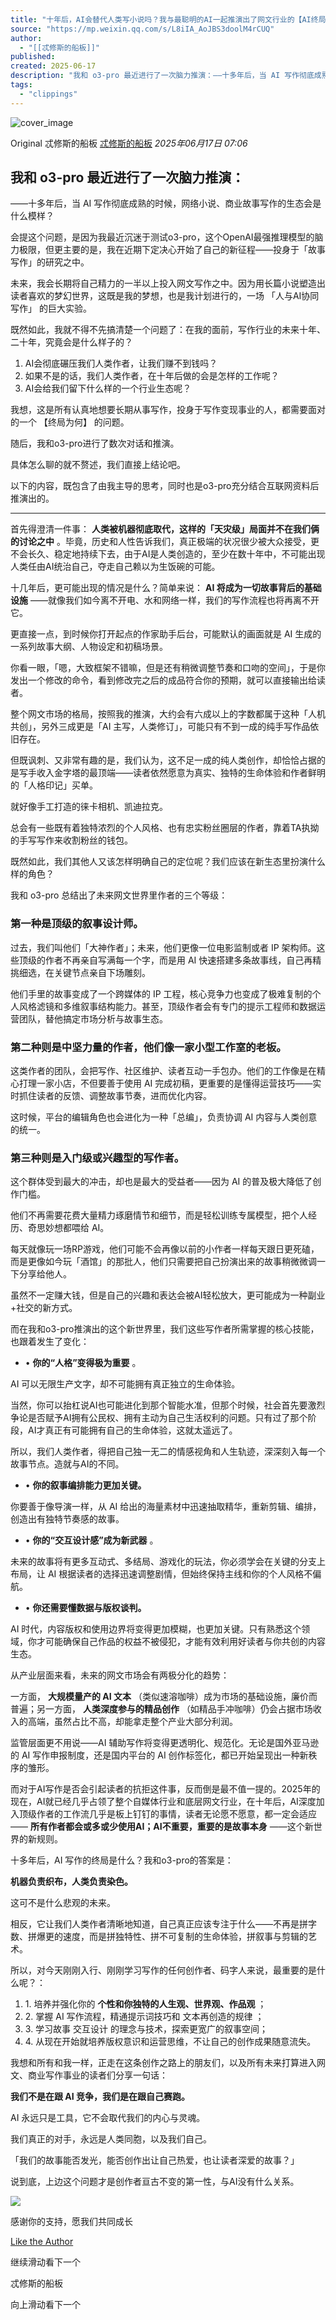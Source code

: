 ```yaml
---
title: "十年后，AI会替代人类写小说吗？我与最聪明的AI一起推演出了网文行业的【AI终局】"
source: "https://mp.weixin.qq.com/s/L8iIA_AoJBS3doolM4rCUQ"
author:
  - "[[忒修斯的船板]]"
published:
created: 2025-06-17
description: "我和 o3-pro 最近进行了一次脑力推演：——十多年后，当 AI 写作彻底成熟的时候，网络小说、商业故事写作"
tags:
  - "clippings"
---
```

![cover_image](https://mmbiz.qpic.cn/mmbiz_jpg/mM67dz8ySFrBOr3ScGr8oibcbhHricyjbpiboMyV4zNJfOvBlV7icsib2rnWKkHJsQyoGs6tBClNoLQZfF4W1y4KiafA/0?wx_fmt=jpeg)

Original 忒修斯的船板 [忒修斯的船板](https://mp.weixin.qq.com/s/) *2025年06月17日 07:06*

  

## 我和 o3-pro 最近进行了一次脑力推演：

——十多年后，当 AI 写作彻底成熟的时候，网络小说、商业故事写作的生态会是什么模样？

会提这个问题，是因为我最近沉迷于测试o3-pro，这个OpenAI最强推理模型的脑力极限，但更主要的是，我在近期下定决心开始了自己的新征程——投身于「故事写作」的研究之中。

未来，我会长期将自己精力的一半以上投入网文写作之中。因为用长篇小说塑造出读者喜欢的梦幻世界，这既是我的梦想，也是我计划进行的，一场 「人与AI协同写作」 的巨大实验。

既然如此，我就不得不先搞清楚一个问题了：在我的面前，写作行业的未来十年、二十年，究竟会是什么样子的？

1. AI会彻底碾压我们人类作者，让我们赚不到钱吗？
2. 如果不是的话，我们人类作者，在十年后做的会是怎样的工作呢？
3. AI会给我们留下什么样的一个行业生态呢？

我想，这是所有认真地想要长期从事写作，投身于写作变现事业的人，都需要面对的一个 【终局为何】 的问题。

随后，我和o3-pro进行了数次对话和推演。

具体怎么聊的就不赘述，我们直接上结论吧。

以下的内容，既包含了由我主导的思考，同时也是o3-pro充分结合互联网资料后推演出的。

  

---

  

首先得澄清一件事： **人类被机器彻底取代，这样的「天灾级」局面并不在我们俩的讨论之中** 。毕竟，历史和人性告诉我们，真正极端的状况很少被大众接受，更不会长久、稳定地持续下去，由于AI是人类创造的，至少在数十年中，不可能出现人类任由AI统治自己，夺走自己赖以为生饭碗的可能。

十几年后，更可能出现的情况是什么？简单来说： **AI 将成为一切故事背后的基础设施** ——就像我们如今离不开电、水和网络一样，我们的写作流程也将再离不开它。

更直接一点，到时候你打开起点的作家助手后台，可能默认的画面就是 AI 生成的一系列故事大纲、人物设定和初稿场景。

你看一眼，「嗯，大致框架不错嘛，但是还有稍微调整节奏和口吻的空间」，于是你发出一个修改的命令，看到修改完之后的成品符合你的预期，就可以直接输出给读者。

整个网文市场的格局，按照我的推演，大约会有六成以上的字数都属于这种「人机共创」，另外三成更是「AI 主写，人类修订」，可能只有不到一成的纯手写作品依旧存在。

但既讽刺、又非常有趣的是，我们认为，这不足一成的纯人类创作，却恰恰占据的是写手收入金字塔的最顶端——读者依然愿意为真实、独特的生命体验和作者鲜明的「人格印记」买单。

就好像手工打造的徕卡相机、凯迪拉克。

总会有一些既有着独特浓烈的个人风格、也有忠实粉丝圈层的作者，靠着TA执拗的手写写作来收割粉丝的钱包。

既然如此，我们其他人又该怎样明确自己的定位呢？我们应该在新生态里扮演什么样的角色？

我和 o3-pro 总结出了未来网文世界里作者的三个等级：

### 第一种是顶级的叙事设计师。

过去，我们叫他们「大神作者」；未来，他们更像一位电影监制或者 IP 架构师。这些顶级的作者不再亲自写满每一个字，而是用 AI 快速搭建多条故事线，自己再精挑细选，在关键节点亲自下场雕刻。

他们手里的故事变成了一个跨媒体的 IP 工程，核心竞争力也变成了极难复制的个人风格滤镜和多维叙事结构能力。甚至，顶级作者会有专门的提示工程师和数据运营团队，替他搞定市场分析与故事生态。

### 第二种则是中坚力量的作者，他们像一家小型工作室的老板。

这类作者的团队，会把写作、社区维护、读者互动一手包办。他们的工作像是在精心打理一家小店，不但要善于使用 AI 完成初稿，更重要的是懂得运营技巧——实时抓住读者的反馈、调整故事节奏，进而优化内容。

这时候，平台的编辑角色也会进化为一种「总编」，负责协调 AI 内容与人类创意的统一。

### 第三种则是入门级或兴趣型的写作者。

这个群体受到最大的冲击，却也是最大的受益者——因为 AI 的普及极大降低了创作门槛。

他们不再需要花费大量精力琢磨情节和细节，而是轻松训练专属模型，把个人经历、奇思妙想都喂给 AI。

每天就像玩一场RP游戏，他们可能不会再像以前的小作者一样每天跟日更死磕，而是更像如今玩「酒馆」的那批人，他们只需要把自己扮演出来的故事稍微微调一下分享给他人。

虽然不一定赚大钱，但是自己的兴趣和表达会被AI轻松放大，更可能成为一种副业+社交的新方式。

而在我和o3-pro推演出的这个新世界里，我们这些写作者所需掌握的核心技能，也跟着发生了变化：

- • **你的“人格”变得极为重要** 。

AI 可以无限生产文字，却不可能拥有真正独立的生命体验。

当然，你可以抬杠说AI也可能进化到那个智能水准，但那个时候，社会首先要激烈争论是否赋予AI拥有公民权、拥有主动为自己生活权利的问题。只有过了那个阶段，AI才真正有可能拥有自己的生命体验，这就太遥远了。

所以，我们人类作者，得把自己独一无二的情感视角和人生轨迹，深深刻入每一个故事节点。造就与AI的不同。

- • **你的叙事编排能力更加关键。**

你要善于像导演一样，从 AI 给出的海量素材中迅速抽取精华，重新剪辑、编排，创造出有独特节奏感的故事。

- • **你的“交互设计感”成为新武器** 。

未来的故事将有更多互动式、多结局、游戏化的玩法，你必须学会在关键的分支上布局，让 AI 根据读者的选择迅速调整剧情，但始终保持主线和你的个人风格不偏航。

- • **你还需要懂数据与版权谈判。**

AI 时代，内容版权和使用边界将变得更加模糊，也更加关键。只有熟悉这个领域，你才可能确保自己作品的权益不被侵犯，才能有效利用好读者与你共创的内容生态。

从产业层面来看，未来的网文市场会有两极分化的趋势：

一方面， **大规模量产的 AI 文本** （类似速溶咖啡）成为市场的基础设施，廉价而普遍；另一方面， **人类深度参与的精品创作** （如精品手冲咖啡）仍会占据市场收入的高端，虽然占比不高，却能拿走整个产业大部分利润。

监管层面更不用说——AI 辅助写作将变得更透明化、规范化。无论是国外亚马逊的 AI 写作申报制度，还是国内平台的 AI 创作标签化，都已开始呈现出一种新秩序的雏形。

而对于AI写作是否会引起读者的抗拒这件事，反而倒是最不值一提的。2025年的现在，AI就已经几乎占领了整个自媒体行业和底层网文行业，在十年后，AI深度加入顶级作者的工作流几乎是板上钉钉的事情，读者无论愿不愿意，都一定会适应—— **所有作者都会或多或少使用AI；AI不重要，重要的是故事本身** ——这个新世界的新规则。

十多年后，AI 写作的终局是什么？我和o3-pro的答案是：

**机器负责织布，人类负责染色。**

这可不是什么悲观的未来。

相反，它让我们人类作者清晰地知道，自己真正应该专注于什么——不再是拼字数、拼爆更的速度，而是拼独特性、拼不可复制的生命体验，拼叙事与剪辑的艺术。

所以，对今天刚刚入行、刚刚学习写作的任何创作者、码字人来说，最重要的是什么呢？：

1. 1\. 培养并强化你的 **个性和你独特的人生观、世界观、作品观** ；
2. 2\. 掌握 AI 写作流程，精通提示词技巧和 文本再创造的规律 ；
3. 3\. 学习故事 交互设计 的理念与技术，探索更宽广的叙事空间；
4. 4\. 从现在开始就培养版权意识和运营思维，不让自己的创作成果随意流失。

我想和所有和我一样，正走在这条创作之路上的朋友们，以及所有未来打算进入网文、商业写作事业的读者们分享一句话：

**我们不是在跟 AI 竞争，我们是在跟自己赛跑。**

AI 永远只是工具，它不会取代我们的内心与灵魂。

我们真正的对手，永远是人类同胞，以及我们自己。

「我们的故事能否发光，能否创作出让自己热爱，也让读者深爱的故事？」

说到底，上边这个问题才是创作者亘古不变的第一性，与AI没有什么关系。

  

  

  

![](https://mmbiz.qlogo.cn/sz_mmbiz_png/DhduwiaBa7lcO0g339ZibxLzJSqZYSDiaXWjic3m6k5TrwRqzicsHJjoN5HF0fmuNfQmb4pS53UDkhI3InYwKnk9Fyg/0?wx_fmt=png)

感谢你的支持，愿我们共同成长

 [Like the Author](https://mp.weixin.qq.com/s/)

继续滑动看下一个

忒修斯的船板

向上滑动看下一个